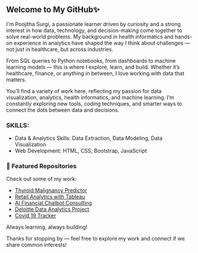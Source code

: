## Welcome to My GitHub✨

I'm Poojitha Surgi, a passionate learner driven by curiosity and a strong interest in how data, technology, and decision-making come together to solve real-world problems. My background in health informatics and hands-on experience in analytics have shaped the way I think about challenges — not just in healthcare, but across industries.

From SQL queries to Python notebooks, from dashboards to machine learning models — this is where I explore, learn, and build. Whether it’s healthcare, finance, or anything in between, I love working with data that matters.

You’ll find a variety of work here, reflecting my passion for data visualization, analytics, health informatics, and machine learning. I’m constantly exploring new tools, coding techniques, and smarter ways to connect the dots between data and decisions.

### SKILLS:

- Data & Analytics Skills: Data Extraction, Data Modeling, Data Visualization
- Web Development: HTML, CSS, Bootstrap, JavaScript

### 📂 Featured Repositories

Check out some of my work:

- [Thyroid Malignancy Predictor](https://github.com/dr-poojitha-surgi/thyroid-malignancy-predictor)
- [Retail Analytics with Tableau](https://github.com/dr-poojitha-surgi/tata-data-visualization-project)
- [AI Financial Chatbot Consulting](https://github.com/dr-poojitha-surgi/AI-Financial-Chatbot-Consulting)
- [Deloitte Data Analytics Project](https://github.com/dr-poojitha-surgi/deloitte-data-analytics-forage)
- [Covid 19 Tracker](https://github.com/dr-poojitha-surgi/covid19-tracker)


Always learning, always building!

Thanks for stopping by  — feel free to explore my work and connect if we share common interests!


